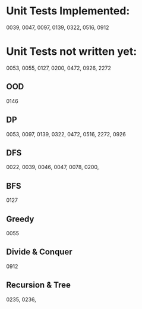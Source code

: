 # Unit Tests Implemented:

0039, 0047, 0097, 0139, 0322, 0516, 0912

# Unit Tests not written yet:
0053, 0055, 0127, 0200, 0472, 0926, 2272

## OOD
0146

## DP
0053, 0097, 0139, 0322, 0472, 0516, 2272, 0926

## DFS
0022, 0039, 0046, 0047, 0078, 0200, 

## BFS
0127

## Greedy
0055

## Divide & Conquer
0912

## Recursion & Tree
0235, 0236, 